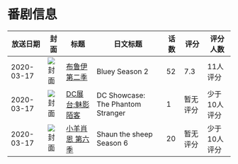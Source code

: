 # 番剧信息

|放送日期|封面|标题|日文标题|话数|评分|评分人数|
|---|---|---|---|---|---|---|
|2020-03-17|![封面](https://lain.bgm.tv/pic/cover/c/7b/bb/366228_Hkn4i.jpg)|[布鲁伊 第二季](https://bangumi.tv/subject/366228)|Bluey Season 2|52|7.3|11人评分|
|2020-03-17|![封面](https://lain.bgm.tv/pic/cover/c/96/e3/379657_z9nxm.jpg)|[DC展台:魅影陌客](https://bangumi.tv/subject/379657)|DC Showcase: The Phantom Stranger|1|暂无评分|少于10人评分|
|2020-03-17|![封面](https://lain.bgm.tv/pic/cover/c/cd/cb/439341_SW6VP.jpg)|[小羊肖恩 第六季](https://bangumi.tv/subject/439341)|Shaun the sheep Season 6|20|暂无评分|少于10人评分|
